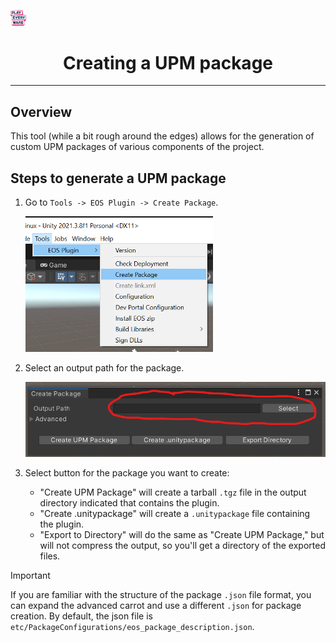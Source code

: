 <a href="/readme.md"><img src="/docs/images/PlayEveryWareLogo.gif" alt="README.md" width="5%"/></a>

# <div align="center">Creating a UPM package</div>
---

## Overview
This tool (while a bit rough around the edges) allows for the generation of custom UPM packages of various components of the project.

## Steps to generate a UPM package

1. Go to `Tools -> EOS Plugin -> Create Package`.

    <img src="images/create-package-menu.png" width="300" />

2. Select an output path for the package.

    <img src="images/create-package-window.png" width="500" />

3. Select button for the package you want to create:
    - "Create UPM Package" will create a tarball `.tgz` file in the output directory indicated that contains the plugin.
    - "Create .unitypackage" will create a `.unitypackage` file containing the plugin.
    - "Export to Directory" will do the same as "Create UPM Package," but will not compress the output, so you'll get a directory of the exported files.

> [!IMPORTANT]
> If you are familiar with the structure of the package `.json` file format, you can expand the advanced carrot and use a different `.json` for package creation. By default, the json file is `etc/PackageConfigurations/eos_package_description.json`.
